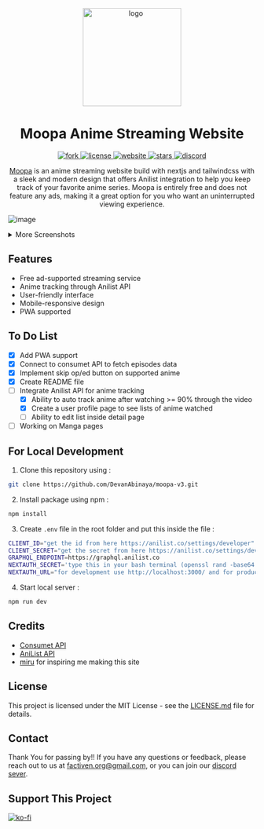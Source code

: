 <div align="center">
<a href="https://moopa.live">
  <img src="https://user-images.githubusercontent.com/97084324/234460363-216b29d3-acba-4c29-a321-780de84c9ab0.png" alt="logo" width="200"/>
</a>
</div>

<h1 align="center">Moopa Anime Streaming Website</h1>

<p align="center">

  <a href="https://github.com/DevanAbinaya/moopa-v3/fork">
    <img src="https://img.shields.io/github/forks/DevanAbinaya/moopa-v3?style=flat-square" alt="fork"/>
  </a>
  <a href="https://github.com/DevanAbinaya/moopa-v3/blob/main/LICENSE.md">
    <img src="https://img.shields.io/github/license/DevanAbinaya/moopa-v3?style=flat-square" alt="license"/>
  </a>
  <a href="https://moopa.live">
    <img src="https://img.shields.io/website?style=flat-square&url=https%3A%2F%2Fmoopa.live" alt="website"/>
  </a>
  <a href="https://github.com/DevanAbinaya/moopa-v3">
    <img src="https://img.shields.io/github/stars/DevanAbinaya/moopa-v3?style=flat-square" alt="stars"/>
  </a>
  <a href="https://discord.gg/4xTGhr85BG">
    <img src="https://img.shields.io/discord/822413263148285973?style=flat-square" alt="discord"/>
  </a>
</p>

<p align="center"><a href="https://moopa.live">Moopa</a> is an anime streaming website build with nextjs and tailwindcss with a sleek and modern design that offers Anilist integration to help you keep track of your favorite anime series. Moopa is entirely free and does not feature any ads, making it a great option for you who want an uninterrupted viewing experience.</p>

![image](https://user-images.githubusercontent.com/97084324/234473045-8c648633-1f85-4815-b784-75d32bbdc2a7.png)


<details>
<summary>More Screenshots</summary>

<h5 align="center">Home page after you login</h5>
<img src="https://user-images.githubusercontent.com/97084324/234463979-4b4fa1ba-34cb-4ae4-b4e1-59500b24ac6f.png"/>

<h5 align="center">Profile Page</h5>
<img src="https://user-images.githubusercontent.com/97084324/234464677-bea15269-891e-4b33-b6e4-85a3e2ea31f7.png"/>
 
<h5 align="center">Info page for PC/Mobile</h5>
<p align="center">
<img src="https://user-images.githubusercontent.com/97084324/234465043-abcec35c-7f20-47b3-bb67-ca34dd136687.png" width="712"/>
<img src="https://user-images.githubusercontent.com/97084324/234465307-c81f29a5-b209-4234-abc3-5d18243bebf4.png" width="200"/>
</p>

<h5 align="center">Watch Page</h5>
<img src="https://user-images.githubusercontent.com/97084324/234466915-c2107ee5-5cfe-4cf5-9da4-9ad02aaf066a.png"/>
 
</details>

## Features

- Free ad-supported streaming service
- Anime tracking through Anilist API
- User-friendly interface
- Mobile-responsive design
- PWA supported

## To Do List

- [x] Add PWA support
- [x] Connect to consumet API to fetch episodes data
- [x] Implement skip op/ed button on supported anime
- [x] Create README file
- [ ] Integrate Anilist API for anime tracking
  - [x] Ability to auto track anime after watching >= 90% through the video
  - [x] Create a user profile page to see lists of anime watched
  - [ ] Ability to edit list inside detail page
- [ ] Working on Manga pages

## For Local Development

1. Clone this repository using :
```bash
git clone https://github.com/DevanAbinaya/moopa-v3.git
```
2. Install package using npm :
```bash
npm install
```
3. Create ```.env``` file in the root folder and put this inside the file :
```bash
CLIENT_ID="get the id from here https://anilist.co/settings/developer"
CLIENT_SECRET="get the secret from here https://anilist.co/settings/developer"
GRAPHQL_ENDPOINT=https://graphql.anilist.co
NEXTAUTH_SECRET='type this in your bash terminal (openssl rand -base64 32) with no bracket and paste it here'
NEXTAUTH_URL="for development use http://localhost:3000/ and for production use your domain url"
```
4. Start local server :
```bash
npm run dev
```

## Credits

- [Consumet API](https://github.com/consumet/api.consumet.org)
- [AniList API](https://github.com/AniList/ApiV2-GraphQL-Docs)
- [miru](https://github.com/ThaUnknown/miru/blob/master/README.md?plain=1) for inspiring me making this site

## License

This project is licensed under the MIT License - see the [LICENSE.md](LICENSE.md) file for details.

## Contact

Thank You for passing by!! If you have any questions or feedback, please reach out to us at [factiven.org@gmail.com](mailto:factiven.org@gmail.com), or you can join our [discord sever](https://discord.gg/4xTGhr85BG).

## Support This Project
[![ko-fi](https://ko-fi.com/img/githubbutton_sm.svg)](https://ko-fi.com/E1E6F9XZ3)
